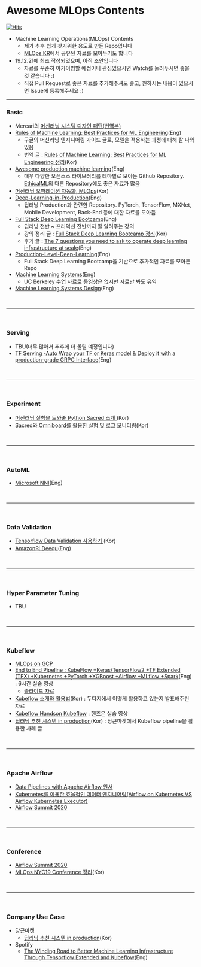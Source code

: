 # Awesome MLOps Contents
[![Hits](https://hits.seeyoufarm.com/api/count/incr/badge.svg?url=https%3A%2F%2Fgithub.com%2Fzzsza%2Fawesome-mlops-contents)](https://hits.seeyoufarm.com)

- Machine Learning Operations(MLOps) Contents
	- 제가 추후 쉽게 찾기위한 용도로 만든 Repo입니다
	- [MLOps KR](https://www.facebook.com/groups/MLOpsKR/)에서 공유된 자료를 모아두기도 합니다
- 19.12.21에 최초 작성되었으며, 아직 초안입니다
	- 자료를 꾸준히 아카이빙할 예정이니 관심있으시면 Watch를 눌러두시면 좋을 것 같습니다 :)
	- 직접 Pull Request로 좋은 자료를 추가해주셔도 좋고, 원하시는 내용이 있으시면 Issue에 등록해주세요 :)


---


### Basic
- Mercari의 [머신러닝 시스템 디자인 패턴(번역본)](https://mercari.github.io/ml-system-design-pattern/README_ko.html)
- [Rules of Machine Learning: Best Practices for ML Engineering](http://martin.zinkevich.org/rules_of_ml/rules_of_ml.pdf)(Eng)
	- 구글의 머신러닝 엔지니어링 가이드 글로, 모델을 적용하는 과정에 대해 잘 나와있음
	- 번역 글 : [Rules of Machine Learning: Best Practices for ML Engineering 정리](https://zzsza.github.io/data/2019/12/15/rules-of-ml/)(Kor)
- [Awesome production machine learning](https://github.com/EthicalML/awesome-production-machine-learning)(Eng)
	- 매우 다양한 오픈소스 라이브러리를 테마별로 모아둔 Github Repository. [EthicalML](https://github.com/EthicalML)의 다른 Repository에도 좋은 자료가 많음
- [머신러닝 오퍼레이션 자동화, MLOps](https://zzsza.github.io/mlops/2018/12/28/mlops/)(Kor)
- [Deep-Learning-in-Production](https://github.com/ahkarami/Deep-Learning-in-Production)(Eng)
	- 딥러닝 Production과 관련한 Repository. PyTorch, TensorFlow, MXNet, Mobile Development, Back-End 등에 대한 자료를 모아둠
- [Full Stack Deep Learning Bootcamp](https://fullstackdeeplearning.com/march2019)(Eng)
	- 딥러닝 전반 ~ 프러덕션 전반까지 잘 알려주는 강의
	- 강의 정리 글 : [Full Stack Deep Learning Bootcamp 정리](https://zzsza.github.io/mlops/2019/10/06/fullstack-deeplearning-bootcamp/)(Kor)
	- 후기 글 : [The 7 questions you need to ask to operate deep learning infrastructure at scale](https://jameskle.com/writes/deep-learning-infrastructure-tooling)(Eng)
- [Production-Level-Deep-Learning](https://github.com/alirezadir/Production-Level-Deep-Learning)(Eng)
	- Full Stack Deep Learning Bootcamp을 기반으로 추가적인 자료를 모아둔 Repo
- [Machine Learning Systems](https://ucbrise.github.io/cs294-ai-sys-fa19/)(Eng)
	- UC Berkeley 수업 자료로 동영상은 없지만 자료만 봐도 유익
- [Machine Learning Systems Design](https://github.com/chiphuyen/machine-learning-systems-design/blob/master/build/build1/consolidated.pdf)(Eng)

<br />

---

<br />

	
### Serving
- TBU(너무 많아서 추후에 더 올릴 예정입니다)
- [TF Serving -Auto Wrap your TF or Keras model & Deploy it with a production-grade GRPC Interface](https://towardsdatascience.com/using-tensorflow-serving-grpc-38a722451064)(Eng)


<br />

---

<br />



### Experiment
- [머신러닝 실험을 도와줄 Python Sacred 소개 ](https://zzsza.github.io/mlops/2019/07/21/python-sacred/)(Kor)
- [Sacred와 Omniboard를 활용한 실험 및 로그 모니터링](https://zzsza.github.io/mlops/2019/07/22/sacred-with-omniboard/)(Kor)

<br />

---

<br />


### AutoML
- [Microsoft NNI](https://github.com/microsoft/nni)(Eng)


<br />

---

<br />



### Data Validation
- [Tensorflow Data Validation 사용하기 ](https://zzsza.github.io/mlops/2019/05/12/tensorflow-data-validation-basic/)(Kor)
- [Amazon의 Deequ](https://github.com/awslabs/deequ)(Eng)


<br />

---

<br />

### Hyper Parameter Tuning 
- TBU
<br />

---

<br />


### Kubeflow
- [MLOps on GCP](https://github.com/GoogleCloudPlatform/mlops-on-gcp/tree/master/workshops/kfp-caip-sklearn)
- [End to End Pipeline : KubeFlow +Keras/TensorFlow2 +TF Extended (TFX) +Kubernetes +PyTorch +XGBoost +Airflow +MLflow +Spark](https://www.youtube.com/watch?v=OhIa2cnGD8Y)(Eng) : 6시간 실습 영상
	- [슬라이드 자료](https://www.slideshare.net/cfregly/handson-learning-with-kubeflow-kerastensorflow-20-tf-extended-tfx-kubernetes-pytorch-xgboost-airflow-mlflow-spark-jupyter-tpu)
- [Kubeflow 소개와 활용법](https://youtu.be/szygR7G3ZY8)(Kor) : 두다지에서 어떻게 활용하고 있는지 발표해주신 자료
- [Kubeflow Handson Kubeflow](https://www.youtube.com/watch?v=cFXplM3IdyI) : 핸즈온 실습 영상 
- [딥러닝 추천 시스템 in production](https://medium.com/daangn/%EB%94%A5%EB%9F%AC%EB%8B%9D-%EC%B6%94%EC%B2%9C-%EC%8B%9C%EC%8A%A4%ED%85%9C-in-production-fa623877e56a)(Kor) : 당근마켓에서 Kubeflow pipeline을 활용한 사례 글


<br />

---

<br />

### Apache Airflow
- [Data Pipelines with Apache Airflow 원서](https://www.manning.com/books/data-pipelines-with-apache-airflow)
- [Kubernetes를 이용한 효율적인 데이터 엔지니어링(Airflow on Kubernetes VS Airflow Kubernetes Executor)](https://tv.naver.com/v/16969998)
- [Airflow Summit 2020](https://airflowsummit.org/)

<br />

---

<br />


### Conference
- [Airflow Summit 2020](https://airflowsummit.org/)
- [MLOps NYC19 Conference 정리](https://zzsza.github.io/mlops/2019/10/27/mlops-nyc19-review/)(Kor)


<br />

---

<br />



### Company Use Case
- 당근마켓
	- [딥러닝 추천 시스템 in production](https://medium.com/daangn/%EB%94%A5%EB%9F%AC%EB%8B%9D-%EC%B6%94%EC%B2%9C-%EC%8B%9C%EC%8A%A4%ED%85%9C-in-production-fa623877e56a)(Kor)
- Spotify
	- [The Winding Road to Better Machine Learning Infrastructure Through Tensorflow Extended and Kubeflow](https://labs.spotify.com/2019/12/13/the-winding-road-to-better-machine-learning-infrastructure-through-tensorflow-extended-and-kubeflow)(Eng)
